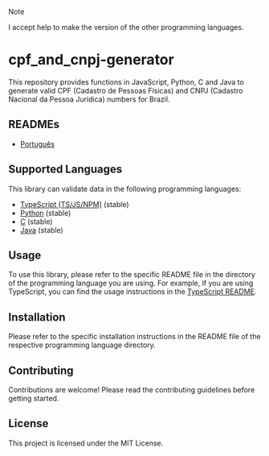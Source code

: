 > [!NOTE]
> I accept help to make the version of the other programming languages.

# cpf_and_cnpj-generator

This repository provides functions in JavaScript, Python, C and Java to generate valid CPF (Cadastro de Pessoas Físicas) and CNPJ (Cadastro Nacional da Pessoa Jurídica) numbers for Brazil.

## READMEs

- [Português](README.md)

## Supported Languages

This library can validate data in the following programming languages:

- [TypeScript (TS/JS/NPM)](https://github.com/gabriel-logan/Gerador-CPF-e-CNPJ-valido/tree/main/packages/typescript/README_EN.md) (stable)
- [Python](https://github.com/gabriel-logan/Gerador-CPF-e-CNPJ-valido/tree/main/packages/python/README_EN.md) (stable)
- [C](https://github.com/gabriel-logan/Gerador-CPF-e-CNPJ-valido/blob/main/packages/c/README_EN.md) (stable)
- [Java](https://github.com/gabriel-logan/Gerador-CPF-e-CNPJ-valido/blob/main/packages/java/README_EN.md) (stable)

## Usage

To use this library, please refer to the specific README file in the directory of the programming language you are using. 
For example, if you are using TypeScript, you can find the usage instructions in the [TypeScript README](https://github.com/gabriel-logan/Gerador-CPF-e-CNPJ-valido/tree/main/packages/typescript/README_EN.md).

## Installation

Please refer to the specific installation instructions in the README file of the respective programming language directory.

## Contributing

Contributions are welcome! Please read the contributing guidelines before getting started.

## License

This project is licensed under the MIT License.

